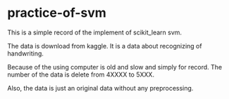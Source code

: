 # practice-of-svm

This is a simple record of the implement of scikit_learn svm. 

The data is download from kaggle. It is a data about recognizing of handwriting.

Because of the using computer is old and slow and simply for record. The number of the data is delete from 4XXXX to 5XXX.

Also, the data is just an original data without any preprocessing.
